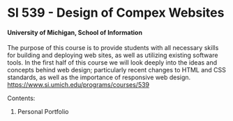 # SI 539 - Design of Compex Websites 
#### University of Michigan, School of Information

The purpose of this course is to provide students with all necessary skills for building and deploying web sites, as well as utilizing existing software tools. In the first half of this course we will look deeply into the ideas and concepts behind web design; particularly recent changes to HTML and CSS standards, as well as the importance of responsive web design.
https://www.si.umich.edu/programs/courses/539

Contents:
  1. Personal Portfolio
